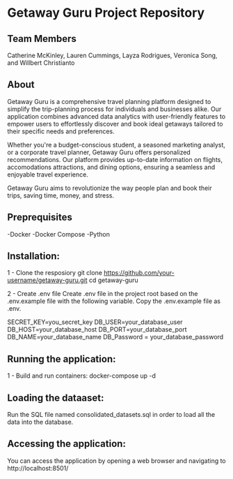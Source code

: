 # Getaway Guru Project Repository

## Team Members
Catherine McKinley, Lauren Cummings, Layza Rodrigues, Veronica Song, and Willbert Christianto

## About

Getaway Guru is a comprehensive travel planning platform designed to simplify the trip-planning process for individuals and businesses alike. Our application combines advanced data analytics with user-friendly features to empower users to effortlessly discover and book ideal getaways tailored to their specific needs and preferences. 

Whether you're a budget-conscious student, a seasoned marketing analyst, or a corporate travel planner, Getaway Guru offers personalized recommendations. Our platform provides up-to-date information on flights, accomodations attractions, and dining options, ensuring a seamless and enjoyable travel experience. 

Getaway Guru aims to revolutionize the way people plan and book their trips, saving time, money, and stress. 

## Preprequisites 
-Docker 
-Docker Compose
-Python

## Installation: 
1 - Clone the resposiory
git clone https://github.com/your-username/getaway-guru.git
cd getaway-guru

2 - Create .env file
Create .env file in the project root based on the .env.example file with the following variable. Copy the .env.example file as .env. 

SECRET_KEY=you_secret_key
DB_USER=your_database_user
DB_HOST=your_database_host
DB_PORT=your_database_port
DB_NAME=your_database_name
DB_Password = your_database_password

## Running the application: 
1 - Build and run containers: 
docker-compose up -d

## Loading the dataaset: 
Run the SQL file named consolidated_datasets.sql in order to load all the data into the database. 

## Accessing the application: 
You can access the application by opening a web browser and navigating to http://localhost:8501/


